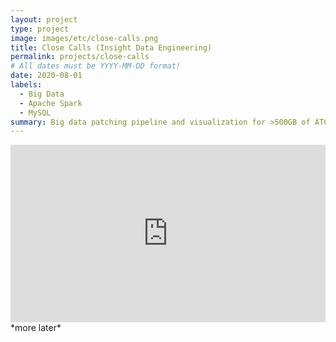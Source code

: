 ```yaml
---
layout: project
type: project
image: images/etc/close-calls.png
title: Close Calls (Insight Data Engineering)
permalink: projects/close-calls
# All dates must be YYYY-MM-DD format!
date: 2020-08-01
labels:
  - Big Data
  - Apache Spark
  - MySQL
summary: Big data patching pipeline and visualization for >500GB of ATC data 
---
```


<div style="position: relative; width: 100%; height: 0; padding-bottom: 56.25%; ">
  <iframe style="position: absolute; top: 0; left: 0; width: 100%; height: 100%;" src="https://www.youtube.com/embed/_ZoLmJV6aUo" title="YouTube video player" frameborder="0" allow="accelerometer; autoplay; clipboard-write; encrypted-media; gyroscope; picture-in-picture" allowfullscreen></iframe>
</div>
*more later*